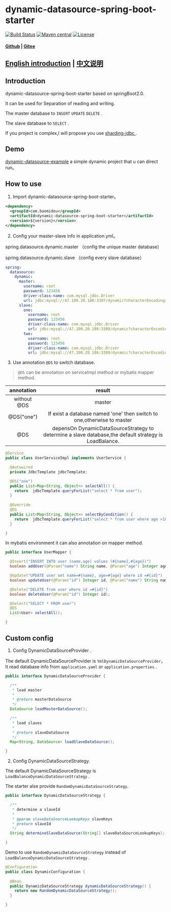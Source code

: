 # dynamic-datasource-spring-boot-starter
[![Build Status](https://www.travis-ci.org/baomidou/dynamic-datasource-spring-boot-starter.svg?branch=master)](https://www.travis-ci.org/baomidou/dynamic-datasource-spring-boot-starter)
[![Maven central](https://maven-badges.herokuapp.com/maven-central/com.baomidou/dynamic-datasource-spring-boot-starter/badge.svg)](http://mvnrepository.com/artifact/com.baomidou/dynamic-datasource-spring-boot-starter)
[![License](http://img.shields.io/:license-apache-brightgreen.svg)](http://www.apache.org/licenses/LICENSE-2.0.html)

#### [Github](https://github.com/baomidou/dynamic-datasource-spring-boot-starter) | [Gitee](https://gitee.com/baomidou/dynamic-datasource-spring-boot-starter)

## [English introduction](README.md) | [中文说明](README_zh.md)

## Introduction

dynamic-datasource-spring-boot-starter based on springBoot2.0.

It can be used for Separation of reading and writing.

The master database to `INSERT`   `UPDATE`  `DELETE` .

The slave database to `SELECT` .

If you project is complex,I will propose you use [sharding-jdbc ](https://github.com/shardingjdbc/sharding-jdbc).

## Demo 

[dynamic-datasource-example](https://gitee.com/baomidou/dynamic-datasource-example) a simple dynamic project that u can direct run。

## How to use

1. Import dynamic-datasource-spring-boot-starter。

```xml
<dependency>
  <groupId>com.baomidou</groupId>
  <artifactId>dynamic-datasource-spring-boot-starter</artifactId>
  <version>${version}</version>
</dependency>
```
2. Config your master-slave info in application.yml。

spring.datasource.dynamic.master （config the unique master database）

spring.datasource.dynamic.slave （config every slave database）

```yaml
spring:
  datasource:
    dynamic:
      master:
        username: root
        password: 123456
        driver-class-name: com.mysql.jdbc.Driver
        url: jdbc:mysql://47.100.20.186:3307/dynamic?characterEncoding=utf8&useSSL=false
      slave:
        one:
          username: root
          password: 123456
          driver-class-name: com.mysql.jdbc.Driver
          url: jdbc:mysql://47.100.20.186:3308/dynamic?characterEncoding=utf8&useSSL=false
        two:
          username: root
          password: 123456
          driver-class-name: com.mysql.jdbc.Driver
          url: jdbc:mysql://47.100.20.186:3309/dynamic?characterEncoding=utf8&useSSL=false
```

3. Use annotation  `@DS`   to switch database.

>  `@DS`   can be annotation on serviceImpl method or mybatis mapper method.

| annotation  |                            result                            |
| :---------: | :----------------------------------------------------------: |
| without @DS |                            master                            |
| @DS("one")  | If exist a database named 'one' then switch to one,otherwise to master |
|     @DS     | depensOn DynamicDataSourceStrategy to determine a slave database,the default strategy is LoadBalance. |

```java
@Service
public class UserServiceImpl implements UserService {

  @Autowired
  private JdbcTemplate jdbcTemplate;

  @DS("one")
  public List<Map<String, Object>> selectAll() {
    return  jdbcTemplate.queryForList("select * from user");
  }
  
  @Override
  @DS
  public List<Map<String, Object>> selectByCondition() {
    return  jdbcTemplate.queryForList("select * from user where age >10");
  }

}
```
In mybatis environment it can also annotation on mapper method.

```java
public interface UserMapper {

  @Insert("INSERT INTO user (name,age) values (#{name},#{age})")
  boolean addUser(@Param("name") String name, @Param("age") Integer age);

  @Update("UPDATE user set name=#{name}, age=#{age} where id =#{id}")
  boolean updateUser(@Param("id") Integer id, @Param("name") String name, @Param("age") Integer age);

  @Delete("DELETE from user where id =#{id}")
  boolean deleteUser(@Param("id") Integer id);

  @Select("SELECT * FROM user")
  @DS
  List<User> selectAll();

}
```

## Custom config

1. Config DynamicDataSourceProvider .

The default DynamicDataSourceProvider is `YmlDynamicDataSourceProvider`，It read database info from `application.yaml` or `application.properties` .

```java
public interface DynamicDataSourceProvider {

  /**
   * load master
   *
   * @return masterDataSource
   */
  DataSource loadMasterDataSource();

  /**
   * load slaves
   *
   * @return slaveDataSource
   */
  Map<String, DataSource> loadSlaveDataSource();

}
```

2. Config DynamicDataSourceStrategy.

The default DynamicDataSourceStrategy is `LoadBalanceDynamicDataSourceStrategy` . 

The starter alse provide `RandomDynamicDataSourceStrategy`.

```java
public interface DynamicDataSourceStrategy {

  /**
   * determine a slaveId
   *
   * @param slaveDataSourceLookupKeys slaveKeys
   * @return slaveId
   */
  String determineSlaveDataSource(String[] slaveDataSourceLookupKeys);

}
```

Demo to use `RandomDynamicDataSourceStrategy` instead of `LoadBalanceDynamicDataSourceStrategy` .

```java
@Configuration
public class DynamicConfiguration {
 
  @Bean
  public DynamicDataSourceStrategy dynamicDataSourceStrategy() {
    return new RandomDynamicDataSourceStrategy();
  }

}
```

